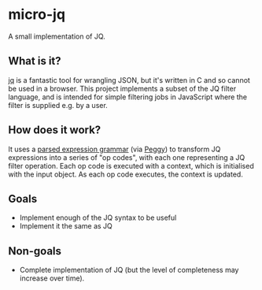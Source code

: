 # micro-jq

A small implementation of JQ.

## What is it?

[jq](https://stedolan.github.io/jq/) is a fantastic tool for wrangling
JSON, but it's written in C and so cannot be used in a browser. This
project implements a subset of the JQ filter language, and is intended for
simple filtering jobs in JavaScript where the filter is supplied e.g. by
a user.

## How does it work?

It uses a [parsed expression grammar][peg] (via [Peggy][peggy]) to transform JQ expressions
into a series of "op codes", with each one representing a JQ filter
operation. Each op code is executed with a context, which is initialised
with the input object. As each op code executes, the context is updated.

## Goals

   * Implement enough of the JQ syntax to be useful
   * Implement it the same as JQ

## Non-goals

   * Complete implementation of JQ (but the level of completeness may
     increase over time).

[peg]: https://en.wikipedia.org/wiki/Parsing_expression_grammar
[peggy]: https://peggyjs.org/
